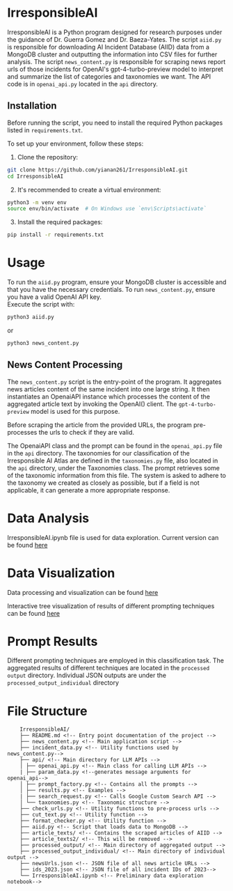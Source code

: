# IrresponsibleAI

IrresponsibleAI is a Python program designed for research purposes under the guidance of Dr. Guerra Gomez and Dr. Baeza-Yates. The script `aiid.py` is responsible for downloading AI Incident Database (AIID) data from a MongoDB cluster and outputting the information into CSV files for further analysis.
The script `news_content.py` is responsible for scraping news report urls of those incidents for OpenAI's gpt-4-turbo-preview model to interpret and summarize the list of categories and taxonomies we want. The API code is in `openai_api.py` located in the `api` directory.

## Installation

Before running the script, you need to install the required Python packages listed in `requirements.txt`.

To set up your environment, follow these steps:

1. Clone the repository:

```sh
git clone https://github.com/yianan261/IrresponsibleAI.git
cd IrresponsibleAI
```

2. It's recommended to create a virtual environment:

```sh
python3 -m venv env
source env/bin/activate  # On Windows use `env\Scripts\activate`
```

3. Install the required packages:

```sh
pip install -r requirements.txt
```

# Usage

To run the `aiid.py` program, ensure your MongoDB cluster is accessible and that you have the necessary credentials.
To run `news_content.py`, ensure you have a valid OpenAI API key.
<br>
Execute the script with:

```sh
python3 aiid.py

```

or

```sh
python3 news_content.py

```

## News Content Processing

The `news_content.py` script is the entry-point of the program. It aggregates news articles content of the same incident into one large string. It then instantiates an OpenaiAPI instance which processes the content of the aggregated article text by invoking the OpenAI() client. The `gpt-4-turbo-preview` model is used for this purpose.

Before scraping the article from the provided URLs, the program pre-processes the urls to check if they are valid.

The OpenaiAPI class and the prompt can be found in the `openai_api.py` file in the `api` directory. The taxonomies for our classification of the Irresponsible AI Atlas are defined in the `taxonomies.py` file, also located in the `api` directory, under the Taxonomies class. The prompt retrieves some of the taxonomic information from this file. The system is asked to adhere to the taxonomy we created as closely as possible, but if a field is not applicable, it can generate a more appropriate response.

# Data Analysis

IrresponsibleAI.ipynb file is used for data exploration. Current version can be found [here](https://colab.research.google.com/drive/1pJYpuXrnNFKJmI4L1h5VqWaYggeqosh5#scrollTo=GA770D6vuFyF)

# Data Visualization

Data processing and visualization can be found [here](https://observablehq.com/d/126c228131c034d7)

Interactive tree visualization of results of different prompting techniques can be found [here](https://observablehq.com/d/da2342040625eb8d)

# Prompt Results

Different prompting techniques are employed in this classification task. The aggregated results of different techniques are located in the `processed output` directory.
Individual JSON outputs are under the `processed_output_individual` directory

# File Structure

```plaintext
    IrresponsibleAI/
    ├── README.md <!-- Entry point documentation of the project -->
    ├── news_content.py <!-- Main application script -->
    ├── incident_data.py <!-- Utility functions used by news_content.py-->
    ├── api/ <!-- Main directory for LLM APIs -->
    │ ├── openai_api.py <!-- Main class for calling LLM APIs -->
    | ├── param_data.py <!--generates message arguments for openai_api-->
    │ ├── prompt_factory.py <!-- Contains all the prompts -->
    │ ├── results.py <!-- Examples -->
    | ├── search_request.py <!-- Calls Google Custom Search API -->
    │ └── taxonomies.py <!-- Taxonomic structure -->
    ├── check_urls.py <!-- Utility functions to pre-process urls -->
    ├── cut_text.py <!-- Utility function -->
    ├── format_checker.py <!-- Utility function -->
    ├── aiid.py <!-- Script that loads data to MongoDB -->
    ├── article_texts/ <!-- Contains the scraped articles of AIID -->
    ├── article_texts2/ <!-- This will be removed -->
    ├── processed_output/ <!-- Main directory of aggregated output -->
    ├── processed_output_individual/ <!-- Main directory of individual output -->
    ├── newsUrls.json <!-- JSON file of all news article URLs -->
    ├── ids_2023.json <!-- JSON file of all incident IDs of 2023-->
    └── IrresponsibleAI.ipynb <!-- Preliminary data exploration notebook-->
```
